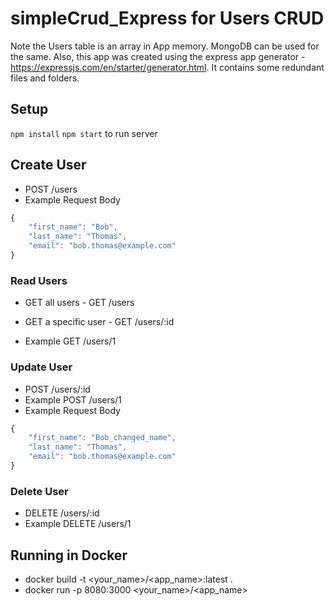 # simpleCrud_Express for Users CRUD

Note the Users table is an array in App memory. MongoDB can be used for the same. 
Also, this app was created using the express app generator - https://expressjs.com/en/starter/generator.html. It contains some redundant 
files and folders. 
## Setup 
`npm install`
`npm start` to run server

## Create User
- POST /users
- Example Request Body
```javascript
{
    "first_name": "Bob",
    "last_name": "Thomas",
    "email": "bob.thomas@example.com"
}
```
### Read Users
- GET all users - GET /users

- GET a specific user - GET /users/:id
- Example GET /users/1

### Update User
- POST /users/:id 
- Example POST /users/1
- Example Request Body
```javascript
{
    "first_name": "Bob_changed_name",
    "last_name": "Thomas",
    "email": "bob.thomas@example.com"
}
```

### Delete User
- DELETE /users/:id
- Example DELETE /users/1


## Running in Docker

- docker build -t <your_name>/<app_name>:latest .
- docker run -p 8080:3000 <your_name>/<app_name>


